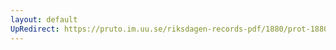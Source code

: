 ```yaml
---
layout: default
UpRedirect: https://pruto.im.uu.se/riksdagen-records-pdf/1880/prot-1880--ak--002/prot-1880--ak--002_002.pdf
---
```


